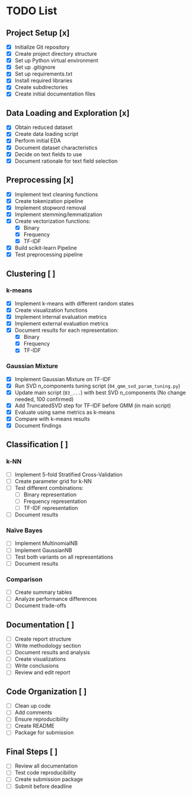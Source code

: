 # TODO List

## Project Setup [x]
- [x] Initialize Git repository
- [x] Create project directory structure
- [x] Set up Python virtual environment
- [x] Set up .gitignore
- [x] Set up requirements.txt
- [x] Install required libraries
- [x] Create subdirectories
- [x] Create initial documentation files

## Data Loading and Exploration [x]
- [x] Obtain reduced dataset
- [x] Create data loading script
- [x] Perform initial EDA
- [x] Document dataset characteristics
- [x] Decide on text fields to use
- [x] Document rationale for text field selection

## Preprocessing [x]
- [x] Implement text cleaning functions
- [x] Create tokenization pipeline
- [x] Implement stopword removal
- [x] Implement stemming/lemmatization
- [x] Create vectorization functions:
  - [x] Binary
  - [x] Frequency
  - [x] TF-IDF
- [x] Build scikit-learn Pipeline
- [x] Test preprocessing pipeline

## Clustering [ ]
### k-means
- [x] Implement k-means with different random states
- [x] Create visualization functions
- [x] Implement internal evaluation metrics
- [x] Implement external evaluation metrics
- [x] Document results for each representation:
  - [x] Binary
  - [x] Frequency
  - [x] TF-IDF

### Gaussian Mixture
- [x] Implement Gaussian Mixture on TF-IDF
- [x] Run SVD n_components tuning script (`04_gmm_svd_param_tuning.py`)
- [x] Update main script (`03_...`) with best SVD n_components (No change needed, 100 confirmed)
- [x] Add TruncatedSVD step for TF-IDF before GMM (in main script)
- [x] Evaluate using same metrics as k-means
- [x] Compare with k-means results
- [x] Document findings

## Classification [ ]
### k-NN
- [ ] Implement 5-fold Stratified Cross-Validation
- [ ] Create parameter grid for k-NN
- [ ] Test different combinations:
  - [ ] Binary representation
  - [ ] Frequency representation
  - [ ] TF-IDF representation
- [ ] Document results

### Naïve Bayes
- [ ] Implement MultinomialNB
- [ ] Implement GaussianNB
- [ ] Test both variants on all representations
- [ ] Document results

### Comparison
- [ ] Create summary tables
- [ ] Analyze performance differences
- [ ] Document trade-offs

## Documentation [ ]
- [ ] Create report structure
- [ ] Write methodology section
- [ ] Document results and analysis
- [ ] Create visualizations
- [ ] Write conclusions
- [ ] Review and edit report

## Code Organization [ ]
- [ ] Clean up code
- [ ] Add comments
- [ ] Ensure reproducibility
- [ ] Create README
- [ ] Package for submission

## Final Steps [ ]
- [ ] Review all documentation
- [ ] Test code reproducibility
- [ ] Create submission package
- [ ] Submit before deadline 